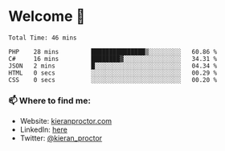# Welcome 🦘

<!--START_SECTION:waka-->

```text
Total Time: 46 mins

PHP    28 mins         ███████████████▒░░░░░░░░░   60.86 %
C#     16 mins         ████████▓░░░░░░░░░░░░░░░░   34.31 %
JSON   2 mins          █░░░░░░░░░░░░░░░░░░░░░░░░   04.34 %
HTML   0 secs          ░░░░░░░░░░░░░░░░░░░░░░░░░   00.29 %
CSS    0 secs          ░░░░░░░░░░░░░░░░░░░░░░░░░   00.20 %
```

<!--END_SECTION:waka-->

### 📫 Where to find me:

-   Website: [kieranproctor.com](https://kieranproctor.com/)
-   LinkedIn: [here](https://www.linkedin.com/in/kieran-proctor-086b5a159/)
-   Twitter: [@kieran_proctor](https://twitter.com/kieran_proctor)
